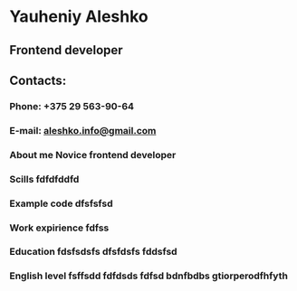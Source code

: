 # **Yauheniy Aleshko** 
## Frontend developer 
## Contacts: 

### Phone:  +375 29 563-90-64
### E-mail:  aleshko.info@gmail.com

### About me  Novice frontend developer


### Scills  fdfdfddfd

### Example code  dfsfsfsd

### Work expirience  fdfss

### Education  fdsfsdsfs dfsfdsfs fddsfsd

### English level  fsffsdd fdfdsds fdfsd bdnfbdbs gtiorperodfhfyth
